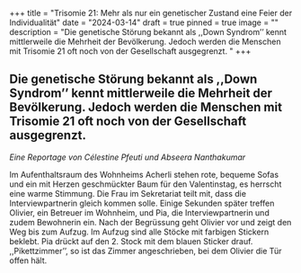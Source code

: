 +++
title = "Trisomie 21: Mehr als nur ein genetischer Zustand eine Feier der Individualität"
date = "2024-03-14"
draft = true
pinned = true
image = ""
description = "Die genetische Störung bekannt als ,,Down Syndrom’’ kennt mittlerweile die Mehrheit der Bevölkerung. Jedoch werden die Menschen mit Trisomie 21 oft noch von der Gesellschaft ausgegrenzt. "
+++
## Die genetische Störung bekannt als ,,Down Syndrom’’ kennt mittlerweile die Mehrheit der Bevölkerung. Jedoch werden die Menschen mit Trisomie 21 oft noch von der Gesellschaft ausgegrenzt.

*Eine Reportage von Célestine Pfeuti und Abseera Nanthakumar*

Im Aufenthaltsraum des Wohnheims Acherli stehen rote, bequeme Sofas und ein mit Herzen geschmückter Baum für den Valentinstag, es herrscht eine warme Stimmung. Die Frau im Sekretariat teilt mit, dass die Interviewpartnerin gleich kommen solle. Einige Sekunden später treffen Olivier, ein Betreuer im Wohnheim, und Pia, die Interviewpartnerin und zudem Bewohnerin ein. Nach der Begrüssung geht Olivier vor und zeigt den Weg bis zum Aufzug. Im Aufzug sind alle Stöcke mit farbigen Stickern beklebt. Pia drückt auf den 2. Stock mit dem blauen Sticker drauf. ,,Pikettzimmer’’, so ist das Zimmer angeschrieben, bei dem Olivier die Tür offen hält.